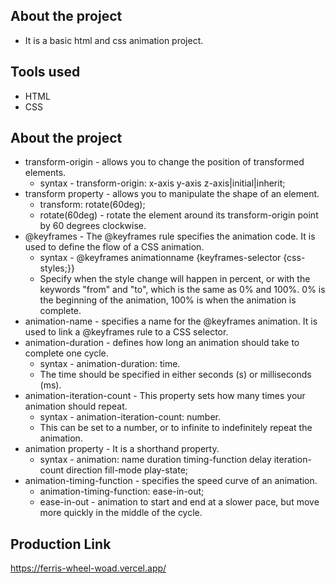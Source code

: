 ## About the project

* It is a basic html and css animation project.

## Tools used

* HTML
* CSS

## About the project

* transform-origin - allows you to change the position of transformed elements.
    * syntax - transform-origin: x-axis y-axis z-axis|initial|inherit;
* transform property - allows you to manipulate the shape of an element.
    * transform: rotate(60deg);
    * rotate(60deg) - rotate the element around its transform-origin point by 60 degrees clockwise.
* @keyframes - The @keyframes rule specifies the animation code. It is used to define the flow of a CSS animation.
    * syntax - @keyframes animationname {keyframes-selector {css-styles;}}
    * Specify when the style change will happen in percent, or with the keywords "from" and "to", which is the same as 0% and 100%. 0% is the beginning of the animation, 100% is when the animation is complete.
* animation-name - specifies a name for the @keyframes animation. It is used to link a @keyframes rule to a CSS selector.
* animation-duration - defines how long an animation should take to complete one cycle.
    * syntax - animation-duration: time.
    * The time should be specified in either seconds (s) or milliseconds (ms).
* animation-iteration-count - This property sets how many times your animation should repeat.
    * syntax - animation-iteration-count: number.
    * This can be set to a number, or to infinite to indefinitely repeat the animation.
* animation property - It is a shorthand property.
    * syntax - animation: name duration timing-function delay iteration-count direction fill-mode play-state;
* animation-timing-function - specifies the speed curve of an animation.
    * animation-timing-function: ease-in-out;
    * ease-in-out - animation to start and end at a slower pace, but move more quickly in the middle of the cycle.

## Production Link

https://ferris-wheel-woad.vercel.app/